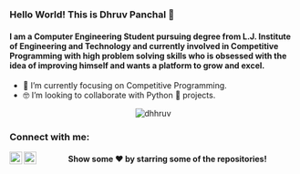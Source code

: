 ### Hello World! This is Dhruv Panchal 👋

#### I am a Computer Engineering Student pursuing degree from L.J. Institute of Engineering and Technology and currently involved in Competitive Programming with high problem solving skills who is obsessed with the idea of improving himself and wants a platform to grow and excel. 
- 🔭 I’m currently focusing on Competitive Programming.
- 🤓 I’m looking to collaborate with Python 🐍 projects.

<p align="center"> <img src="https://github-readme-stats.vercel.app/api?username=dhhruv&show_icons=true" alt="dhhruv" /> </p>

### Connect with me:

[<img align="left" alt="codeSTACKr | LinkedIn" width="22px" src="https://cdn.jsdelivr.net/npm/simple-icons@v3/icons/linkedin.svg" />](https://www.linkedin.com/in/dhhruv/)
[<img align="left" alt="codeSTACKr | Instagram" width="22px" src="https://cdn.jsdelivr.net/npm/simple-icons@v3/icons/instagram.svg" />](https://www.instagram.com/dhhruv23/)


<p align="center">
 <h4 align="center">Show some ❤️ by starring some of the repositories!</h4>
</p>